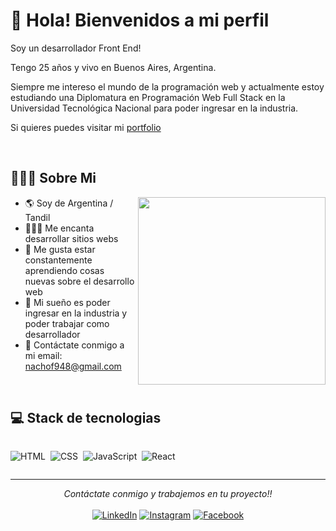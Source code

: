 # 🖖 Hola! Bienvenidos a mi perfil 

Soy un desarrollador Front End!

Tengo 25 años y vivo en Buenos Aires, Argentina. 

Siempre me intereso el mundo de la programación web y actualmente estoy estudiando una Diplomatura en Programación Web Full Stack en la Universidad Tecnológica Nacional para poder ingresar en la industria.

Si quieres puedes visitar mi [portfolio]([https://nachof948.github.io/portfolio-Js-React/])

<br>

## 👨🏻‍💻 Sobre Mi

<img src="https://website-crimea.ru/wp-content/uploads/github/message.gif" width="300px" align="right">

- 🌎 Soy de Argentina / Tandil
- 👨🏻‍💻 Me encanta desarrollar sitios webs
- 🧠 Me gusta estar constantemente aprendiendo cosas nuevas sobre el desarrollo web
- 💭 Mi sueño es poder ingresar en la industria y poder trabajar como desarrollador
- 📧 Contáctate conmigo a mi email: nachof948@gmail.com

<br>

## 💻 Stack de tecnologias
<div style="display: inline-block">

![HTML](https://img.shields.io/badge/-HTML-05122A?style=flat&logo=HTML5)&nbsp;
![CSS](https://img.shields.io/badge/-CSS-05122A?style=flat&logo=CSS3&logoColor=1572B6)&nbsp;
![JavaScript](https://img.shields.io/badge/-JavaScript-05122A?style=flat&logo=javascript)&nbsp;
![React](https://img.shields.io/badge/-React-05122A?style=flat&logo=react)&nbsp;

</div>

<br>

---

<p align="center" > 
  <i>Contáctate conmigo y trabajemos en tu proyecto!!</i><br><br>
<a href="https://www.linkedin.com/in/ignacio-fernandez-45666b1a7/" target="_blank"><img src="https://img.shields.io/badge/LinkedIn-%230077B5.svg?&style=flat-square&logo=linkedin&logoColor=white" alt="LinkedIn"></a>
<a href="https://www.instagram.com/nachofernandezmusica/" target="_blank"><img src="https://img.shields.io/badge/Instagram-%23E4405F.svg?&style=flat-square&logo=instagram&logoColor=white" alt="Instagram"></a>
<a href="https://www.facebook.com/nacho.fernandez.737/" target="_blank"><img src="https://img.shields.io/badge/Facebook-%231877F2.svg?&style=flat-square&logo=facebook&logoColor=white" alt="Facebook"></a>
</p>

